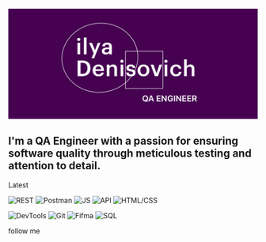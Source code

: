 ![Header ](https://github.com/IlyaDenisovichh/IlyaDenisovichh/blob/main/assets/Ilia_Denisovich.jpg)

## I'm a  QA Engineer with a passion for ensuring software quality through meticulous testing and attention to detail.

Latest 


![REST](https://img.shields.io/badge/REST-460151??style=for-the-badge&logo=REST&logoColor=2719D3)
![Postman](https://img.shields.io/badge/Postman-460151??style=for-the-badge&logo=Postman&logoColor=2719D3)
![JS](https://img.shields.io/badge/JS-460151??style=for-the-badge&logo=JavaScript&logoColor=2719D3)
![API](https://img.shields.io/badge/API-460151??style=for-the-badge&logo=&logoColor=2719D3)
![HTML/CSS](https://img.shields.io/badge/HTML/CSS-460151??style=for-the-badge&logo=&logoColor=2719D3)

![DevTools](https://img.shields.io/badge/DevTools-460151??style=for-the-badge&logo=Google&logoColor=2719D3)
![Git](https://img.shields.io/badge/Git-460151??style=for-the-badge&logo=Git&logoColor=2719D3)
![Fifma](https://img.shields.io/badge/Figma-460151??style=for-the-badge&logo=Figma&logoColor=2719D3)
![SQL](https://img.shields.io/badge/SQL-460151??style=for-the-badge&logo=SQL&logoColor=2719D3)
 
 follow me 




<!--
Here are some ideas to get you started:

- 🔭 I’m currently working on ...
- 🌱 I’m currently learning ...
- 👯 I’m looking to collaborate on ...
- 🤔 I’m looking for help with ...
- 💬 Ask me about ...
- 📫 How to reach me: ...
- 😄 Pronouns: ...
- ⚡ Fun fact: ...
-->
